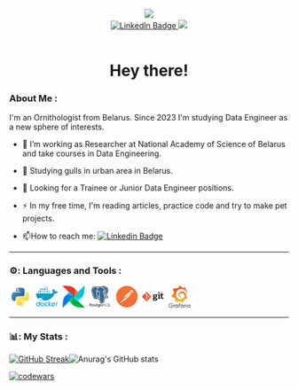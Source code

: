 <div id="header" align="center">
  <img src="https://media.giphy.com/media/v1.Y2lkPTc5MGI3NjExYThjbjdmdWxoNjN5YXlqaDkzMzVvbGg5bXQ5bTU1NGloOXk2bGZqeiZlcD12MV9pbnRlcm5hbF9naWZfYnlfaWQmY3Q9cw/zhYSVCirREeIZtONCI/giphy.gif" width="250"/>
<div id="badges">
    <a href="https://www.linkedin.com/in/alex-pyshko/">
      <img src="https://img.shields.io/badge/LinkedIn-blue?style=for-the-badge&logo=linkedin&logoColor=white" alt="LinkedIn Badge"/>
    </a>
    <a href="https://www.instagram.com/alexander_pyshko/">
      <img src="https://img.shields.io/badge/Instagram-E4405F?style=for-the-badge&logo=instagram&logoColor=white"/>
    </a>
  </div>
  <img src="https://komarev.com/ghpvc/?username=AlexanderPyshko&style=flat&color=e8b600" alt=""/>
  <h1>
      Hey there!
  </h1>
</div>



### About Me :
I'm an Ornithologist from Belarus. Since 2023 I'm studying Data Engineer as a new sphere of interests.
- :telescope: I’m working as Researcher at National Academy of Science of Belarus and take courses in Data Engineering.
  
- :seedling: Studying gulls in urban area in Belarus.

- :mega: Looking for a Trainee or Junior Data Engineer positions.

- :zap: In my free time, I'm reading articles, practice code and try to make pet projects.

- :mailbox:How to reach me: [![Linkedin Badge](https://img.shields.io/badge/alex-pyshko-blue?style=flat&logo=Linkedin&logoColor=white)](https://www.linkedin.com/in/alex-pyshko) 
---

### ⚙️: Languages and Tools :
<div>
  <img src="https://github.com/devicons/devicon/blob/master/icons/python/python-original.svg" title="Python" alt="Python" width="40" height="40"/>&nbsp;
  <img src="https://github.com/devicons/devicon/blob/master/icons/docker/docker-plain-wordmark.svg" title="Docker" alt="Docker" width="40" height="40"/>&nbsp;
  <img src="https://github.com/devicons/devicon/blob/master/icons/apacheairflow/apacheairflow-original.svg" title="Airflow" alt="Airflow" width="40" height="40"/>&nbsp;
  <img src="https://github.com/devicons/devicon/blob/master/icons/postgresql/postgresql-original-wordmark.svg" title="Postgresql" alt="Postgresql" width="40" height="40"/>&nbsp;
  <img src="https://github.com/devicons/devicon/blob/master/icons/postman/postman-original.svg" title="Postman" alt="Postman" width="40" height="40"/>&nbsp;
  <img src="https://github.com/devicons/devicon/blob/master/icons/git/git-original-wordmark.svg" title="Git" alt="Git" width="40" height="40"/>&nbsp;
  <img src="https://github.com/devicons/devicon/blob/master/icons/grafana/grafana-original-wordmark.svg" title="Grafana" alt="Grafana" width="40" height="40"/>&nbsp;
 
  ---

### 📊: My Stats :
[![GitHub Streak](https://streak-stats.demolab.com/?user=AlexanderPyshko&theme=flag-india&hide_border=false&stroke=black)](https://git.io/streak-stats)![Anurag's GitHub stats](https://github-readme-stats.vercel.app/api?username=AlexanderPyshko&show_icons=true&border=false)

[![codewars](https://www.codewars.com/users/Ornitomancer/badges/large)](https://www.codewars.com/users/Ornitomancer)   

